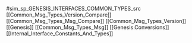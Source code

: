 #sim_sp_GENESIS_INTERFACES_COMMON_TYPES_src
[[Common_Msg_Types_Version_Compare]]
[[Common_Msg_Types_Msg_Compare]]
[[Common_Msg_Types_Version]]
[[Genesis]]
[[Common_Msg_Types_Msg]]
[[Genesis.Conversions]]
[[Internal_Interface_Constants_And_Types]]
